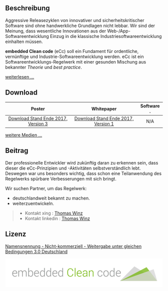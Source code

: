 ## Beschreibung

Aggressive Releasezyklen von innovativer und sicherheitskritischer Software sind ohne handwerkliche Grundlagen nicht lebbar. Wir sind der Meinung, dass wesentliche Innovationen aus der Web-/App-Softwareentwicklung Einzug in die klassische Industriesoftwareentwicklung einhalten müssen. 

**embedded Clean code** (eCc) soll ein Fundament für ordentliche, vernünftige und Industrie-Softwareentwicklung werden. eCc ist ein Softwareentwicklungs-Regelwerk mit einer gesunden Mischung aus bekannter _Theorie_ und _best practice_.


[weiterlesen ...](https://github.com/ThomasWinz/embeddedCleancode/wiki/)

## Download

Poster | Whitepaper | Software           .
:---:| :---: |:---: 
[Download  Stand Ende 2017, Version 3](https://github.com/ThomasWinz/embeddedCleancode/blob/master/poster.pdf) |[Download  Stand Ende 2017, Version 1](https://github.com/ThomasWinz/embeddedCleancode/blob/master/WhitePaper.pdf)  | N/A


[weitere Medien ...](https://github.com/ThomasWinz/embeddedCleancode/wiki/Veröffentlichungen)

## Beitrag
Der professionelle Entwickler wird zukünftig daran zu erkennen sein, dass dieser die eCc-Prinzipien und -Aktivitäten selbstverständlich lebt. Deswegen war uns besonders wichtig, dass schon eine Teilanwendung des Regelwerks spürbare Verbesserungen mit sich bringt.

Wir suchen Partner, um das Regelwerk:
- deutschlandweit bekannt zu machen.
- weiterzuentwickeln.

> * Kontakt xing : [Thomas Winz](https://www.xing.com/profile/Thomas_Winz2)
> * Kontakt linkedin : [Thomas Winz](https://www.linkedin.com/in/thomas-winz-901b1014b/)


## Lizenz

[Namensnennung - Nicht-kommerziell - Weitergabe unter gleichen Bedingungen 3.0 Deutschland](https://creativecommons.org/licenses/by-nc-sa/3.0/de/)

![logo](ecc-logo.png?raw=true)
